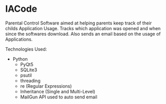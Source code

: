 # IACode

Parental Control Software aimed at helping parents keep track of their childs Application Usage. 
Tracks which application was opened and when since the softwares download. Also sends an email based on the 
usage of Applications.

Technologies Used:
- Python
  - PyQt5 
  - SQLite3
  - psutil
  - threading
  - re (Regular Expressions)
  - Inheritance (Single and Multi-Level)
  - MailGun API used to auto send email





